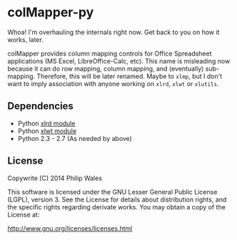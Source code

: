 colMapper-py
============

Whoa! I'm overhauling the internals right now.
Get back to you on how it works, later.

colMapper provides column mapping controls for Office Spreadsheet applications (MS Excel, LibreOffice-Calc, etc).
This name is misleading now because it can do row mapping, column mapping, and (eventually) sub-mapping.
Therefore, this will be later renamed.
Maybe to `xlmp`, but I don't want to imply association with anyone working on `xlrd`, `xlwt` or `xlutils`.

## Dependencies

- Python [xlrd module](https://github.com/python-excel/xlrd)
- Python [xlwt module](https://github.com/python-excel/xlwt)
- Python 2.3 - 2.7 (As needed by above)

## License
 
 Copywrite (C) 2014 Philip Wales

 This software is licensed under the GNU Lesser General Public License (LGPL), version 3.
 See the License for details about distribution rights, and the specific rights regarding derivate works.
 You may obtain a copy of the License at:
 
 http://www.gnu.org/licenses/licenses.html


    
